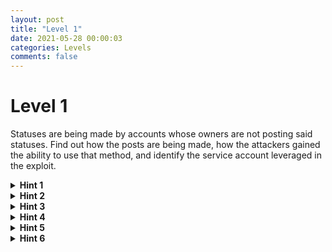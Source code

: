 ```yaml
---
layout: post
title: "Level 1"
date: 2021-05-28 00:00:03
categories: Levels
comments: false
---
```


# Level 1

Statuses are being made by accounts whose owners are not posting said statuses. Find out how the posts are being made, how the attackers gained the ability to use that method, and identify the service account leveraged in the exploit.

<details>
	<summary><b>Hint 1</b></summary>
	<p></p>
	<p>Referring to the system diagram, statuses are stored within a table in the database, and all communication with the database goes through the api-engine. Therefore, we should navigate to the Compute instances page of the console, and investigate the api-engine.</p> 
	<pre><code>https://console.cloud.google.com/compute/instances?project=[project_id]</code></pre>
	<p> </p>
</details>

<details>
	<summary><b>Hint 2</b></summary>
	<p> </p>
	<p>The best way to investigate the current state of the api-engine is to SSH into it and view the source code the VM is running. Click on the SSH button for api-engine and wait for the popup to load. </p>
	<p> </p>
</details>

<details>
	<summary><b>Hint 3</b></summary>
	<p> </p>
  <p>The VM is built from a docker container, to  view the available containers, type:</p> 
	<pre><code>Docker container ls</code></pre>
	<p> </p>
	<p>You should quickly notice the attacker has kindly renamed the image being used, telling us that the image has been replaced and that the VM is running exploitative code. The last field of the container should be its name, which should look something like:</p>
	<pre><code>klt-a6-fnld</code></pre>
	<p> </p>
	<p>We can open a shell within the container by entering:</p> 
	<pre><code>Docker exec -it [container_name] "/bin/sh"</code></pre>
	<p> </p>
</details>

<details>
	<summary><b>Hint 4</b></summary>
	<p> </p>
	<p>Once in the container, simply type</p>
	<pre><code>cat main.py</code></pre>
	<p> </p>
	<p> to view the source code the VM is running.</p>
	<p>Here you can see a list of endpoints for making requests to the database. The add user, follow user, and delete user endpoints are all expected, but at the bottom there is an endpoint labeled "hacked" which accepts any and all sequel queries, no questions asked.</p>
	<p> </p>
	<p>We now know how the statuses were being posted to the database, but we don't know how the attacker managed to replace the VM container image. Let's close the SSH window and investigate that.</p>
	<p> </p>
</details>
	
<details>
	<summary><b>Hint 5</b></summary>
	<p> </p>
	<p>Navigate to the Logs Explorer and query for the VM Instance resource type. The most recent events show that the api-engine was stopped and restarted, and going back a bit, the logs show that the VM’s metadata was altered prior to the restart, likely to change the url of the image the VM boots from on startup. All of these actions were authorized through the compute-admin service account, which tells us that compute-admin is compromised.</p>
	<p> </p>
</details>

<details>
	<summary><b>Hint 6</b></summary>
	<p> </p>
	<p>We have reached the end of the level. We know that posts were being made from an endpoint added to the api-engine by the attacker, which was made possible by leveraging the compute-admin account to change the boot image for the api-engine in its metadata. In the next level, we will investigate how the attacker got access to the compute-admin account, and how they acquired the source code for the api-engine.</p>
	<p> </p>
</details>
	




